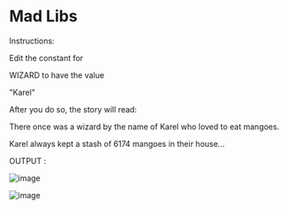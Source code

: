 # Mad Libs

Instructions:

Edit the constant for 

WIZARD
to have the value 

"Karel"

After you do so, the story will read:

There once was a wizard by the name of Karel who loved to eat mangoes.

Karel always kept a stash of 6174 mangoes in their house...

OUTPUT :

![image](https://user-images.githubusercontent.com/97858274/236993288-b4cbed40-594d-4b7e-ab3b-c13b07387b15.png)

![image](https://user-images.githubusercontent.com/97858274/236993318-4af1792e-d65e-4ee3-a8f1-b496d00fbf1b.png)
